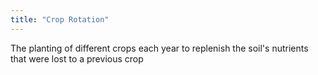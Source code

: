 ```yaml
---
title: "Crop Rotation"
---
```

The planting of different crops each year to replenish the soil's nutrients that were lost to a previous crop

